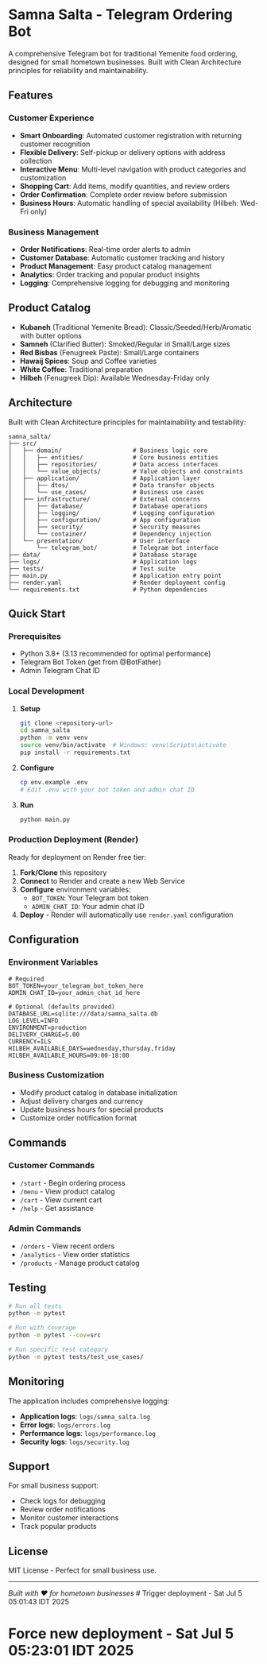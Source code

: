 # Samna Salta - Telegram Ordering Bot

A comprehensive Telegram bot for traditional Yemenite food ordering, designed for small hometown businesses. Built with Clean Architecture principles for reliability and maintainability.

## Features

### Customer Experience
- **Smart Onboarding**: Automated customer registration with returning customer recognition
- **Flexible Delivery**: Self-pickup or delivery options with address collection
- **Interactive Menu**: Multi-level navigation with product categories and customization
- **Shopping Cart**: Add items, modify quantities, and review orders
- **Order Confirmation**: Complete order review before submission
- **Business Hours**: Automatic handling of special availability (Hilbeh: Wed-Fri only)

### Business Management
- **Order Notifications**: Real-time order alerts to admin
- **Customer Database**: Automatic customer tracking and history
- **Product Management**: Easy product catalog management
- **Analytics**: Order tracking and popular product insights
- **Logging**: Comprehensive logging for debugging and monitoring

## Product Catalog

- **Kubaneh** (Traditional Yemenite Bread): Classic/Seeded/Herb/Aromatic with butter options
- **Samneh** (Clarified Butter): Smoked/Regular in Small/Large sizes
- **Red Bisbas** (Fenugreek Paste): Small/Large containers
- **Hawaij Spices**: Soup and Coffee varieties
- **White Coffee**: Traditional preparation
- **Hilbeh** (Fenugreek Dip): Available Wednesday-Friday only

## Architecture

Built with Clean Architecture principles for maintainability and testability:

```
samna_salta/
├── src/
│   ├── domain/                    # Business logic core
│   │   ├── entities/              # Core business entities
│   │   ├── repositories/          # Data access interfaces
│   │   └── value_objects/         # Value objects and constraints
│   ├── application/               # Application layer
│   │   ├── dtos/                  # Data transfer objects
│   │   └── use_cases/             # Business use cases
│   ├── infrastructure/            # External concerns
│   │   ├── database/              # Database operations
│   │   ├── logging/               # Logging configuration
│   │   ├── configuration/         # App configuration
│   │   ├── security/              # Security measures
│   │   └── container/             # Dependency injection
│   └── presentation/              # User interface
│       └── telegram_bot/          # Telegram bot interface
├── data/                          # Database storage
├── logs/                          # Application logs
├── tests/                         # Test suite
├── main.py                        # Application entry point
├── render.yaml                    # Render deployment config
└── requirements.txt               # Python dependencies
```

## Quick Start

### Prerequisites
- Python 3.8+ (3.13 recommended for optimal performance)
- Telegram Bot Token (get from @BotFather)
- Admin Telegram Chat ID

### Local Development

1. **Setup**
   ```bash
   git clone <repository-url>
   cd samna_salta
   python -m venv venv
   source venv/bin/activate  # Windows: venv\Scripts\activate
   pip install -r requirements.txt
   ```

2. **Configure**
   ```bash
   cp env.example .env
   # Edit .env with your bot token and admin chat ID
   ```

3. **Run**
   ```bash
   python main.py
   ```

### Production Deployment (Render)

Ready for deployment on Render free tier:

1. **Fork/Clone** this repository
2. **Connect** to Render and create a new Web Service
3. **Configure** environment variables:
   - `BOT_TOKEN`: Your Telegram bot token
   - `ADMIN_CHAT_ID`: Your admin chat ID
4. **Deploy** - Render will automatically use `render.yaml` configuration

## Configuration

### Environment Variables
```env
# Required
BOT_TOKEN=your_telegram_bot_token_here
ADMIN_CHAT_ID=your_admin_chat_id_here

# Optional (defaults provided)
DATABASE_URL=sqlite:///data/samna_salta.db
LOG_LEVEL=INFO
ENVIRONMENT=production
DELIVERY_CHARGE=5.00
CURRENCY=ILS
HILBEH_AVAILABLE_DAYS=wednesday,thursday,friday
HILBEH_AVAILABLE_HOURS=09:00-18:00
```

### Business Customization
- Modify product catalog in database initialization
- Adjust delivery charges and currency
- Update business hours for special products
- Customize order notification format

## Commands

### Customer Commands
- `/start` - Begin ordering process
- `/menu` - View product catalog
- `/cart` - View current cart
- `/help` - Get assistance

### Admin Commands
- `/orders` - View recent orders
- `/analytics` - View order statistics
- `/products` - Manage product catalog

## Testing

```bash
# Run all tests
python -m pytest

# Run with coverage
python -m pytest --cov=src

# Run specific test category
python -m pytest tests/test_use_cases/
```

## Monitoring

The application includes comprehensive logging:
- **Application logs**: `logs/samna_salta.log`
- **Error logs**: `logs/errors.log`
- **Performance logs**: `logs/performance.log`
- **Security logs**: `logs/security.log`

## Support

For small business support:
- Check logs for debugging
- Review order notifications
- Monitor customer interactions
- Track popular products

## License

MIT License - Perfect for small business use.

---

*Built with ❤️ for hometown businesses* # Trigger deployment - Sat Jul  5 05:01:43 IDT 2025
# Force new deployment - Sat Jul  5 05:23:01 IDT 2025
